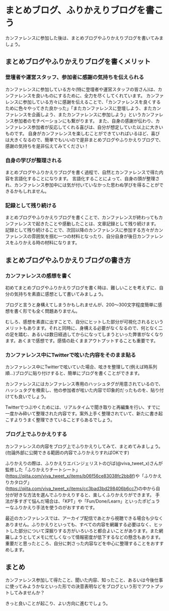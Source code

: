 # まとめブログ、ふりかえりブログを書こう

カンファレンスに参加した後は、まとめブログやふりかえりブログを書いてみましょう。

## まとめブログやふりかえりブログを書くメリット

### 登壇者や運営スタッフ、参加者に感謝の気持ちを伝えられる

カンファレンスに参加している方々(特に登壇者や運営スタッフの皆さん)は、カンファレンスを良いものにするために、全力を尽くしてくれています。
カンファレンスに参加している方々に感謝を伝えることで、「カンファレンスを良くするために色々やってきた良かった」「またカンファレンスに登壇しよう、またカンファレンスを企画しよう、またカンファレンスに参加しよう」というカンファレンス参加者のモチベーションにも繋がります。
また、自身の感謝が伝わり、カンファレンス参加者が反応してくれる喜びは、自分が想定していた以上に大きいものです。
自身がカンファレンスを楽しむことができていればいるほど、喜びは大きくなるので、簡単でもいいので是非まとめブログやふりかえりブログで、感謝の気持ちを是非伝えてみてください！

### 自身の学びが整理される

まとめブログやふりかえりブログを書く過程で、自然とカンファレンスで得た内容を言語化することになります。
言語化することによって、自身の頭が整理され、カンファレンス参加中には気が付いていなかった思わぬ学びを得ることができるかもしれません。

### 記録として残り続ける

まとめブログやふりかえりブログを書くことで、カンファレンスが終わってもカンファレンスで起きたことや感動したことは、文章記録として残り続けます。
記録として残り続けることで、次回以降のカンファレンスに参加する方々がカンファレンスの雰囲気を掴む一つの材料となったり、自分自身が後日カンファレンスをふりかえる時の材料になります。

## まとめブログやふりかえりブログの書き方

### カンファレンスの感想を書く

初めてまとめブログやふりかえりブログを書く時は、難しいことを考えずに、自分の気持ちを素直に感想として書いてみましょう。

ブログと言うと身構えてしまうかもしれませんが、200～300文字程度簡単に感想を書く形でも全く問題ありません。

むしろ、感想を素直に出すことで、自分にヒットした部分が可視化されるというメリットもあります。それと同時に、身構える必要がなくなるので、何となく二の足を踏む、あるいは数日経過してからになってしまうといった弊害がなくなります。あくまで感想です。感情の赴くままアウトプットすることも重要です。

### カンファレンス中にTwitterで呟いた内容をそのまま貼る

カンファレンス中にTwitterで呟いていた場合、呟きを整理して(例えば時系列順...)ブログに貼り付けすると、簡単にブログを書くことができます。

カンファレンスにはカンファレンス専用のハッシュタグが用意されているので、ハッシュタグを検索し、他の参加者が呟いた内容で印象的だったものを、貼り付けても良いでしょう。

Twitterでつぶやくためには、リアルタイムで聞き取りと再編集を行い、すでに一度かみ砕いて整理された内容です。案外上手く整理されていて、新たに書き起こすよりうまく整理できていることすらあるでしょう。

### ブログ上でふりかえりする

カンファレンスの内容をブログ上でふりかえりしてみて、まとめてみましょう。(勿論外部に公開できる範囲の内容でふりかえりすればOKです)

ふりかえりの際は、ふりかえりエバンジェリストのびば(@viva_tweet_x)さんが監修した「ふりかえりチートシート」(https://qiita.com/viva_tweet_x/items/b06f56ce83038fc2bb8f)や「ふりかえりカタログ」(https://qiita.com/viva_tweet_x/items/cc3bad3bd298406b6cc7)の中から自分が好きな方法を選んでふりかえりすると、楽しくふりかえりができます。
手法が多すぎて悩んだ場合は、「KPT」や「Fun/Done/Learn」といったポピュラーなふりかえり手法を使うのがおすすめです。

最近のカンファレンスでは、アーカイブ配信であとから視聴できる場合も少なくありません。ふりかえりといっても、すべての内容を網羅する必要はなく、ヒットした部分について深掘りする方がいろいろと都合よいことがあります。また網羅しようとしてメモに忙しくなって情報密度が低下するなどの懸念もあります。重要だと思ったところ、自分に刺さった内容などを中心に整理することをおすすめします。

## まとめ
カンファレンス参加して得たこと、聞いた内容、知ったこと、あるいは今後仕事に使ってみようかなといった形での決意表明などをブログという形でアウトプットしてみませんか？

きっと良いことが起こり、よい方向に進むでしょう。